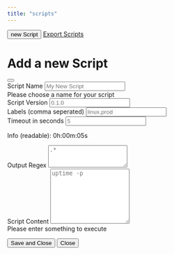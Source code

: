 ```yaml
---
title: "scripts"
---
```

<div class="container mt-1 d-flex p-3 justify-content-end flex-wrap">
    <div><!--left side buttons here--></div>
    <div>
        <button type="button" class="btn btn-outline-primary" data-bs-toggle="modal" data-bs-target="#staticBackdrop"><i class="bi bi-plus-circle"></i> new Script</button>
        <a class="btn btn-outline-primary" href="/api/v1/scripts" download="scripts.json"><i class="bi bi-download"></i> Export Scripts</a>
    </div>
</div>
<div class="container my-2" id="all"></div>
<div class="modal fade" id="staticBackdrop" data-bs-backdrop="static" data-bs-keyboard="false" tabindex="-1" aria-labelledby="staticBackdropLabel" aria-hidden="true">
    <div class="modal-dialog modal-dialog-centered modal-lg">
        <div class="modal-content">
        <div class="modal-header">
            <h1 class="modal-title fs-5" id="staticBackdropLabel">Add a new Script</h1>
            <button type="button" class="btn-close" data-bs-dismiss="modal" aria-label="Close"></button>
        </div>
        <div class="modal-body">
            <form id="scriptFormModal" class="needs-validation" novalidate>
                <div class="row mb-3">
                    <!-- info side left -->
                    <div class="col-md-6 col-12">
                        <div class="row mb-3">
                            <div class="col">
                                <label for="scriptNameModal" class="form-label">Script Name</label>
                                <input id="scriptNameModal" name="name" type="text" class="form-control" placeholder="My New Script" required>
                                <div class="invalid-feedback">
                                    Please choose a name for your script
                                </div>
                            </div>
                        </div>
                        <div class="row mb-3">
                            <div class="col">
                                <label for="scriptVersionModal" class="form-label">Script Version</label>
                                <input id="scriptVersionModal" name="version" type="text" class="form-control" placeholder="0.1.0">
                            </div>
                        </div>
                        <div class="row mb-3">
                            <div class="col">
                                <label for="scriptLabelsModal" class="form-label">Labels (comma seperated)</label>
                                <input id="scriptLabelsModal" name="labels" type="text" class="form-control" placeholder="linux,prod">
                            </div>
                        </div>
                        <div class="row mb-3">
                            <div class="col">
                                <label for="scriptTimeoutModal" class="form-label">Timeout in seconds</label>
                                <input id="scriptTimeoutModal" name="timeout" type="text" class="form-control" placeholder="5" oninput="timeModal(this.value)">
                                <p id="scriptTimeoutHintModal">Info (readable): 0h:00m:05s</p>
                            </div>
                        </div>
                        <div class="row mb-3">
                            <div class="col">
                            </div>
                        </div>
                    </div>
                    <!-- script side right -->
                    <div class="col-md-6 col-12">
                        <div class="row mb-3">
                            <div class="col">
                                <label for="scriptRegexModal" class="form-label">Output Regex</label>
                                <textarea id="scriptRegexModal" name="output_regex" class="form-control" rows="3" placeholder=".*"></textarea>
                            </div>
                        </div>
                            <div class="row mb-3">
                            <div class="col">
                                <label for="scriptContentModal" class="form-label">Script Content</label>
                                <textarea id="scriptContentModal" name="script_content" class="form-control" rows="8" placeholder="uptime -p" required></textarea>
                                <div class="invalid-feedback">
                                    Please enter something to execute
                                </div>
                            </div>
                        </div>
                    </div>
                </div>
            </form>
        </div>
        <div class="modal-footer">
            <button type="button" class="btn btn-primary" onClick="newScript()">Save and Close</button>
            <button type="button" class="btn btn-secondary" data-bs-dismiss="modal">Close</button>
        </div>
        </div>
    </div>
</div>
<script>
async function init(){
    let scripts = await fetch('/api/v1/scripts').then(r=>r.json());
    if (scripts.error == "Invalid token") { window.location.href = "/login" }
    console.log(scripts);
    let s = /*html*/`<div class="container"><div class="accordion" id="accordionScript">`;
    for(script of scripts){
        let l = "";
        for(label of script.labels) {
            l +=/*html*/`<span class="badge text-bg-success">${label}</span>&nbsp;`
        }
        s += /*html*/`
            <div class="accordion-item">
                <h2 class="accordion-header">
                    <button class="accordion-button" type="button" data-bs-toggle="collapse" data-bs-target="#x${script.id}Collapse" aria-expanded="true" aria-controls="x${script.id}Collapse">
                        ${script.name}&nbsp;<span class="badge text-bg-secondary">${script.version}</span>&nbsp;<span class="text-end">${l}</span>
                    </button>
                </h2>
                <div id="x${script.id}Collapse" class="accordion-collapse collapse" data-bs-parent="#accordionScript">
                    <div class="accordion-body">
                        <form id="scriptForm">
                            <div class="row mb-3">
                                <!-- info side left -->
                                <div class="col-md-6 col-12">
                                    <div class="row mb-3">
                                        <div class="col">
                                            <label for="scriptId" class="form-label">Script ID</label>
                                            <input id="scriptId" name="scriptId" type="text" readonly class="form-control-plaintext" value="${script.id}">
                                        </div>
                                    </div>
                                    <div class="row mb-3">
                                        <div class="col">
                                            <label for="scriptVersion" class="form-label">Script Version</label>
                                            <input id="scriptVersion" name="version" type="text" readonly class="form-control-plaintext" value="${script.version}">
                                        </div>
                                    </div>
                                    <div class="row mb-3">
                                        <div class="col">
                                            <label for="scriptName" class="form-label">Script Name</label>
                                            <input id="scriptName" name="name" type="text" class="form-control" value="${script.name}">
                                        </div>
                                    </div>
                                    <div class="row mb-3">
                                        <div class="col">
                                            <label for="scriptLabels" class="form-label">Labels</label>
                                            <input id="scriptLabels" name="labels" type="text" class="form-control" value="${script.labels}">
                                        </div>
                                    </div>
                                    <div class="row mb-3">
                                        <div class="col">
                                            <label for="scriptTimeout" class="form-label">Timeout in seconds</label>
                                            <input id="scriptTimeout" name="timeout" type="text" class="form-control" value="${script.timeout.secs}" oninput="time(this.value)">
                                            <p id="scriptTimeoutHint">Info (readable): ${parse_time(script.timeout.secs)}</p>
                                        </div>
                                    </div>
                                    <div class="row mb-3">
                                        <div class="col">
                                        </div>
                                    </div>
                                </div>
                                <!-- script side right -->
                                <div class="col-md-6 col-12">
                                    <div class="row mb-3">
                                        <div class="col">
                                            <label for="scriptRegex" class="form-label">Output Regex</label>
                                            <textarea id="scriptRegex" name="output_regex" class="form-control" rows="3">${script.output_regex}</textarea>
                                        </div>
                                    </div>
                                        <div class="row mb-3">
                                        <div class="col">
                                            <label for="scriptContent" class="form-label">Script Content</label>
                                            <textarea id="scriptContent" name="script_content" class="form-control" rows="8">${script.script_content}</textarea>
                                        </div>
                                    </div>
                                </div>
                            </div>
                            <div class="row mb-3">
                                <div class="col text-end">
                                    <div class="btn-group">
                                        <button class="btn btn-outline-primary" type="button" onClick="updateScript(this.form, 'patch')">
                                            save as patch version
                                        </button>
                                        <button type="button" class="btn btn-outline-primary dropdown-toggle dropdown-toggle-split" data-bs-toggle="dropdown" aria-expanded="false">
                                            <span class="visually-hidden">Toggle Dropdown</span>
                                        </button>
                                        <ul class="dropdown-menu">
                                            <li><button class="dropdown-item" type="button" onClick="updateScript(this.form, 'patch')">as patch version</button></li>
                                            <li><button class="dropdown-item" type="button" onClick="updateScript(this.form, 'minor')">as minor version</button></li>
                                            <li><button class="dropdown-item" type="button" onClick="updateScript(this.form, 'major')">as major version</button></li>
                                        </ul>
                                    </div>
                                </div>
                            </div>
                        </form>
                    </div>
                </div>
            </div>
        `;
    }
    s +=`</div></div>`
    document.querySelector("#all").innerHTML=s;
}
async function updateScript(form, semver){
    let formData = new FormData(form);
    let formDataObject = Object.fromEntries(formData.entries());
    delete formDataObject.scriptId;
    formDataObject.labels = formDataObject.labels.split(',');
    let version_arr = formDataObject.version.split('.');
    switch (semver) {
        case 'patch':
            version_arr[2] = parseInt(version_arr[2]) + 1;
            break;
        case 'minor':
            version_arr[1] = parseInt(version_arr[1]) + 1;
            break;
        case 'major':
            version_arr[0] = parseInt(version_arr[0]) + 1;
            break;
        }
    formDataObject.timeout = { secs: parseInt(formDataObject.timeout), nanos: 0 };
    formDataObject.version = version_arr.join('.');
    let formDataJsonString = JSON.stringify(formDataObject);
    let fetchOptions = {
        method: "POST",
        headers: {
        "Content-Type": "application/json",
        Accept: "application/json",
        },
        body: formDataJsonString,
    };
    let res = await fetch('/api/v1/scripts', fetchOptions);
    if (!res.ok) {
        let error = await res.text();
        throw new Error(error);
    }
    location.reload();
}
async function newScript(){
    let modalForm = document.getElementById("scriptFormModal");
    if (!modalForm.checkValidity()) {
        modalForm.classList.add('was-validated')
        return
      }
    let formData = new FormData(modalForm);
    let formDataObject = Object.fromEntries(formData.entries());
    formDataObject.labels = (formDataObject.labels || document.getElementById("scriptLabelsModal").placeholder).split(',');
    formDataObject.version = formDataObject.version || document.getElementById("scriptVersionModal").placeholder;
    formDataObject.timeout = { secs: parseInt(formDataObject.timeout || document.getElementById("scriptTimeoutModal").placeholder), nanos: 0 };
    formDataObject.output_regex = formDataObject.output_regex || document.getElementById("scriptRegexModal").placeholder;
    let formDataJsonString = JSON.stringify(formDataObject);
    let fetchOptions = {
        method: "POST",
        headers: {
        "Content-Type": "application/json",
        Accept: "application/json",
        },
        body: formDataJsonString,
    };
    let res = await fetch('/api/v1/scripts', fetchOptions);
    if (!res.ok) {
        let error = await res.text();
        throw new Error(error);
    }
    location.reload();
}
function parse_time(inp) {
            const hours = Math.floor(inp / 3600);
            let minutes = Math.floor((inp % 3600) / 60);
            minutes = minutes < 10 ? '0' + minutes : minutes;
            let seconds = Math.floor((inp % 3600) % 60);
            seconds = seconds < 10 ? '0' + seconds : seconds;
            const readable_time = /*html*/`${hours}h:${minutes}m:${seconds}s`;
            return readable_time;
        }
function time(seconds) {
    const hint = document.getElementById("scriptTimeoutHint");
    const pretty_time = parse_time(seconds);
    hint.innerHTML = `Info (readable): ${pretty_time}`;
}
function timeModal(seconds) {
    const hint = document.getElementById("scriptTimeoutHintModal");
    const pretty_time = parse_time(seconds);
    hint.innerHTML = `Info (readable): ${pretty_time}`;
}
init();
</script>

